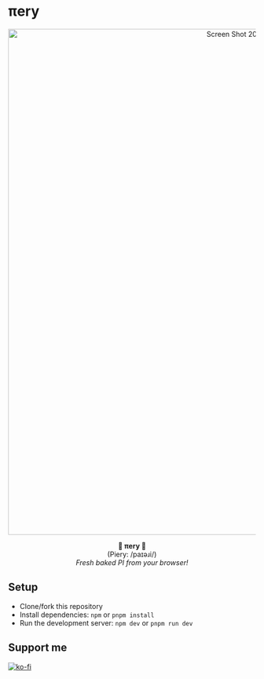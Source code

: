# πery

<p align="center">
  <img width="1030" alt="Screen Shot 2022-10-19 at 23 15 46" src="https://user-images.githubusercontent.com/55230837/197235399-5c8dc9d5-3509-4337-9d31-da13312630ec.png">
</p>

<p align="center">
  <b>🥧 πery 🥧</b>
  <br/>
  (Piery: /paɪəɹi/)
  <br/>
  <i>Fresh baked PI from your browser!</i>
</p>

## Setup

- Clone/fork this repository
- Install dependencies: `npm` or `pnpm install`
- Run the development server: `npm dev` or `pnpm run dev`

## Support me

[![ko-fi](https://ko-fi.com/img/githubbutton_sm.svg)](https://ko-fi.com/I2I56YEGJ)
